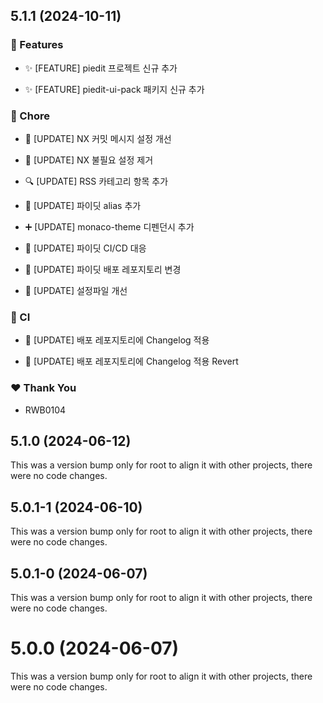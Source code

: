 ## 5.1.1 (2024-10-11)


### 🚀 Features

- ✨ [FEATURE] piedit 프로젝트 신규 추가

- ✨ [FEATURE] piedit-ui-pack 패키지 신규 추가


### 🏡 Chore

- 🔧  [UPDATE] NX 커밋 메시지 설정 개선

- 🔧  [UPDATE] NX 불필요 설정 제거

- 🔍 [UPDATE] RSS 카테고리 항목 추가

- 🔧 [UPDATE] 파이딧 alias 추가

- ➕ [UPDATE] monaco-theme 디펜던시 추가

- 👷 [UPDATE] 파이딧 CI/CD 대응

- 👷 [UPDATE] 파이딧 배포 레포지토리 변경

- 🔧 [UPDATE] 설정파일 개선


### 🤖 CI

- 👷 [UPDATE] 배포 레포지토리에 Changelog 적용

- 👷 [UPDATE] 배포 레포지토리에 Changelog 적용 Revert


### ❤️  Thank You

- RWB0104

## 5.1.0 (2024-06-12)

This was a version bump only for root to align it with other projects, there were no code changes.

## 5.0.1-1 (2024-06-10)

This was a version bump only for root to align it with other projects, there were no code changes.

## 5.0.1-0 (2024-06-07)

This was a version bump only for root to align it with other projects, there were no code changes.

# 5.0.0 (2024-06-07)

This was a version bump only for root to align it with other projects, there were no code changes.
